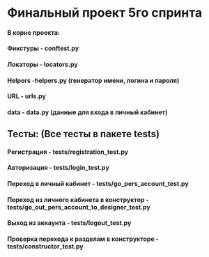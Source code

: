 # Финальный проект 5го спринта
    
#### В корне проекта:
#### Фикстуры - conftest.py
#### Локаторы - locators.py
#### Helpers -helpers.py (генератор имени, логина и пароля)
#### URL - urls.py
#### data - data.py (данные для входа в личный кабинет)
## Тесты: (Все тесты в пакете tests)
#### Регистрация - tests/registration_test.py
#### Авторизация - tests/login_test.py
#### Переход в личный кабинет - tests/go_pers_account_test.py 
#### Переход из личного кабинета в конструктор - tests/go_out_pers_account_to_designer_test.py
#### Выход из аккаунта - tests/logout_test.py
#### Проверка перехода к разделам в конструкторе - tests/constructor_test.py
